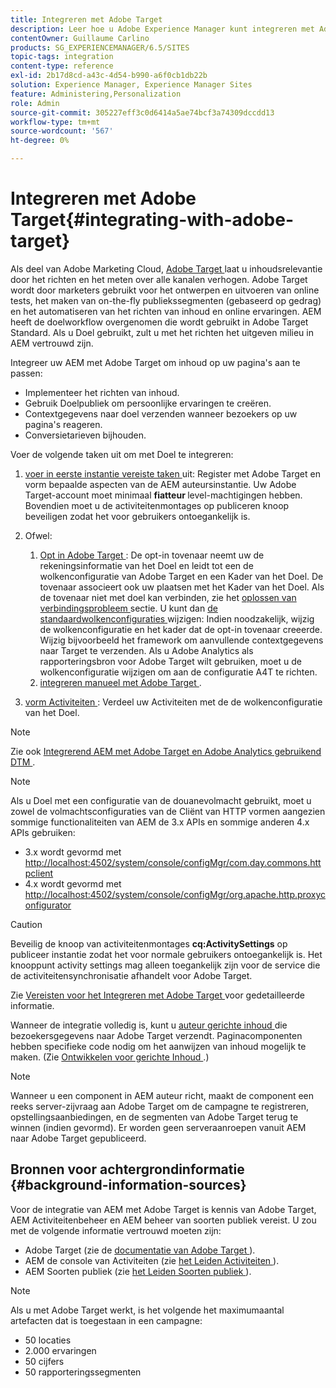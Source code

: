 ```yaml
---
title: Integreren met Adobe Target
description: Leer hoe u Adobe Experience Manager kunt integreren met Adobe Target.
contentOwner: Guillaume Carlino
products: SG_EXPERIENCEMANAGER/6.5/SITES
topic-tags: integration
content-type: reference
exl-id: 2b17d8cd-a43c-4d54-b990-a6f0cb1db22b
solution: Experience Manager, Experience Manager Sites
feature: Administering,Personalization
role: Admin
source-git-commit: 305227eff3c0d6414a5ae74bcf3a74309dccdd13
workflow-type: tm+mt
source-wordcount: '567'
ht-degree: 0%

---
```


# Integreren met Adobe Target{#integrating-with-adobe-target}

Als deel van Adobe Marketing Cloud, [ Adobe Target ](https://www.adobe.com/ro/solutions/testing-targeting/testandtarget.html) laat u inhoudsrelevantie door het richten en het meten over alle kanalen verhogen. Adobe Target wordt door marketers gebruikt voor het ontwerpen en uitvoeren van online tests, het maken van on-the-fly publiekssegmenten (gebaseerd op gedrag) en het automatiseren van het richten van inhoud en online ervaringen. AEM heeft de doelworkflow overgenomen die wordt gebruikt in Adobe Target Standard. Als u Doel gebruikt, zult u met het richten het uitgeven milieu in AEM vertrouwd zijn.

Integreer uw AEM met Adobe Target om inhoud op uw pagina&#39;s aan te passen:

* Implementeer het richten van inhoud.
* Gebruik Doelpubliek om persoonlijke ervaringen te creëren.
* Contextgegevens naar doel verzenden wanneer bezoekers op uw pagina&#39;s reageren.
* Conversietarieven bijhouden.

Voer de volgende taken uit om met Doel te integreren:

1. [ voer in eerste instantie vereiste taken ](/help/sites-administering/target-requirements.md) uit: Register met Adobe Target en vorm bepaalde aspecten van de AEM auteursinstantie. Uw Adobe Target-account moet minimaal **fiatteur &#x200B;** level-machtigingen hebben. Bovendien moet u de activiteitenmontages op publiceren knoop beveiligen zodat het voor gebruikers ontoegankelijk is.

1. Ofwel:

   1. [ Opt in Adobe Target ](/help/sites-administering/opt-in.md): De opt-in tovenaar neemt uw de rekeningsinformatie van het Doel en leidt tot een de wolkenconfiguratie van Adobe Target en een Kader van het Doel. De tovenaar associeert ook uw plaatsen met het Kader van het Doel. Als de tovenaar niet met doel kan verbinden, zie het [ oplossen van verbindingsprobleem ](/help/sites-administering/target-configuring.md#troubleshooting-target-connection-problems) sectie. U kunt dan [ de standaardwolkenconfiguraties ](/help/sites-administering/target-configuring.md#modifying-the-opt-in-wizard-configurations) wijzigen: Indien noodzakelijk, wijzig de wolkenconfiguratie en het kader dat de opt-in tovenaar creeerde. Wijzig bijvoorbeeld het framework om aanvullende contextgegevens naar Target te verzenden. Als u Adobe Analytics als rapporteringsbron voor Adobe Target wilt gebruiken, moet u de wolkenconfiguratie wijzigen om aan de configuratie A4T te richten.
   1. [ integreren manueel met Adobe Target ](/help/sites-administering/target-configuring.md#manually-integrating-with-adobe-target).

1. [ vorm Activiteiten ](/help/sites-authoring/activitylib.md): Verdeel uw Activiteiten met de de wolkenconfiguratie van het Doel.

>[!NOTE]
>
>Zie ook [ Integrerend AEM met Adobe Target en Adobe Analytics gebruikend DTM ](https://helpx.adobe.com/experience-manager/using/integrate-digital-marketing-solutions.html).

>[!NOTE]
>
>Als u Doel met een configuratie van de douanevolmacht gebruikt, moet u zowel de volmachtsconfiguraties van de Cliënt van HTTP vormen aangezien sommige functionaliteiten van AEM de 3.x APIs en sommige anderen 4.x APIs gebruiken:
>
>* 3.x wordt gevormd met [ http://localhost:4502/system/console/configMgr/com.day.commons.httpclient](http://localhost:4502/system/console/configMgr/com.day.commons.httpclient)
>* 4.x wordt gevormd met [ http://localhost:4502/system/console/configMgr/org.apache.http.proxyconfigurator](http://localhost:4502/system/console/configMgr/org.apache.http.proxyconfigurator)
>

>[!CAUTION]
>
>Beveilig de knoop van activiteitenmontages **cq:ActivitySettings** op publiceer instantie zodat het voor normale gebruikers ontoegankelijk is. Het knooppunt activity settings mag alleen toegankelijk zijn voor de service die de activiteitensynchronisatie afhandelt voor Adobe Target.
>
>Zie [ Vereisten voor het Integreren met Adobe Target ](/help/sites-administering/target-requirements.md#securing-the-activity-settings-node) voor gedetailleerde informatie.

Wanneer de integratie volledig is, kunt u [ auteur gerichte inhoud ](/help/sites-authoring/content-targeting-touch.md) die bezoekersgegevens naar Adobe Target verzendt. Paginacomponenten hebben specifieke code nodig om het aanwijzen van inhoud mogelijk te maken. (Zie [ Ontwikkelen voor gerichte Inhoud ](/help/sites-developing/target.md).)

>[!NOTE]
>
>Wanneer u een component in AEM auteur richt, maakt de component een reeks server-zijvraag aan Adobe Target om de campagne te registreren, opstellingsaanbiedingen, en de segmenten van Adobe Target terug te winnen (indien gevormd). Er worden geen serveraanroepen vanuit AEM naar Adobe Target gepubliceerd.

## Bronnen voor achtergrondinformatie {#background-information-sources}

Voor de integratie van AEM met Adobe Target is kennis van Adobe Target, AEM Activiteitenbeheer en AEM beheer van soorten publiek vereist. U zou met de volgende informatie vertrouwd moeten zijn:

* Adobe Target (zie de [ documentatie van Adobe Target ](https://experienceleague.adobe.com/docs/target/using/target-home.html?lang=nl-NL)).
* AEM de console van Activiteiten (zie [ het Leiden Activiteiten ](/help/sites-authoring/activitylib.md)).
* AEM Soorten publiek (zie [ het Leiden Soorten publiek ](/help/sites-authoring/managing-audiences.md)).

>[!NOTE]
>
>Als u met Adobe Target werkt, is het volgende het maximumaantal artefacten dat is toegestaan in een campagne:
>
>* 50 locaties
>* 2.000 ervaringen
>* 50 cijfers
>* 50 rapporteringssegmenten
>
